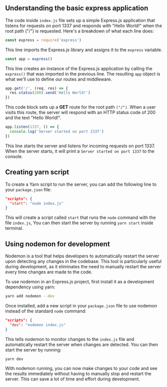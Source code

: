 ## Understanding the basic express application
The code inside `index.js` file sets up a simple Express.js application that listens for requests on port 1337 and responds with "Hello World!" when the root path ("/") is requested. Here's a breakdown of what each line does:

```js
const express = require('express')
```

This line imports the Express.js library and assigns it to the `express` variable.

```js
const app = express()
```

This line creates an instance of the Express.js application by calling the `express()` that was imported in the previous line. The resulting `app` object is what we'll use to define our routes and middleware.

```js
app.get('/', (req, res) => {
  res.status(200).send('Hello World!')
})
```

This code block sets up a **GET** route for the root path `("/")`. When a user visits this route, the server will respond with an HTTP status code of 200 and the text "Hello World!".

```js
app.listen(1337, () => {
  console.log('Server started on port 1337')
})
```

This line starts the server and listens for incoming requests on port 1337. When the server starts, it will print a `Server started on port 1337` to the console.

## Creating yarn script

To create a Yarn script to run the server, you can add the following line to your `package.json` file:

```json
"scripts": {
  "start": "node index.js"
}
```

This will create a script called `start` that runs the `node` command with the file `index.js`, You can then start the server by running `yarn start` inside terminal.

## Using nodemon for development

Nodemon is a tool that helps developers to automatically restart the server upon detecting any changes in the codebase. This tool is particularly useful during development, as it eliminates the need to manually restart the server every time changes are made to the code.

To use nodemon in an Express.js project, first install it as a development dependency using yarn:

```bash
yarn add nodemon --dev
```

Once installed, add a new script in your `package.json` file to use nodemon instead of the standard `node` command:
```json
"scripts": {
  "dev": "nodemon index.js"
}
```

This tells nodemon to monitor changes to the `index.js` file and automatically restart the server when changes are detected. You can then start the server by running:

```bash
yarn dev
```

With nodemon running, you can now make changes to your code and see the results immediately without having to manually stop and restart the server. This can save a lot of time and effort during development.